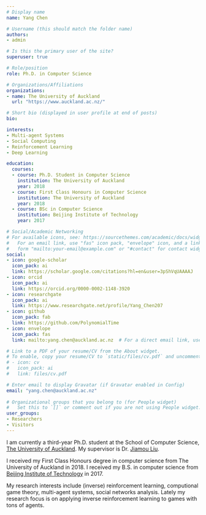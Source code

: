 ```yaml
---
# Display name
name: Yang Chen

# Username (this should match the folder name)
authors:
- admin

# Is this the primary user of the site?
superuser: true

# Role/position
role: Ph.D. in Computer Science

# Organizations/Affiliations
organizations:
- name: The University of Auckland
  url: "https://www.auckland.ac.nz/"

# Short bio (displayed in user profile at end of posts)
bio:

interests:
- Multi-agent Systems
- Social Computing
- Reinforcement Learning
- Deep Learning

education:
  courses:
  - course: Ph.D. Student in Computer Science
    institution: The University of Auckland
    year: 2018
  - course: First Class Honours in Computer Science
    institution: The University of Auckland
    year: 2018
  - course: BSc in Computer Science
    institution: Beijing Institute of Technology
    year: 2017

# Social/Academic Networking
# For available icons, see: https://sourcethemes.com/academic/docs/widgets/#icons
#   For an email link, use "fas" icon pack, "envelope" icon, and a link in the
#   form "mailto:your-email@example.com" or "#contact" for contact widget.
social:
- icon: google-scholar
  icon_pack: ai
  link: https://scholar.google.com/citations?hl=en&user=3pShVqUAAAAJ
- icon: orcid
  icon_pack: ai
  link: https://orcid.org/0000-0002-1148-3920
- icon: researchgate
  icon_pack: ai
  link: https://www.researchgate.net/profile/Yang_Chen207
- icon: github
  icon_pack: fab
  link: https://github.com/PolynomialTime
- icon: envelope
  icon_pack: fas
  link: mailto:yang.chen@auckland.ac.nz  # For a direct email link, use "mailto:test@example.org".

# Link to a PDF of your resume/CV from the About widget.
# To enable, copy your resume/CV to `static/files/cv.pdf` and uncomment the lines below.  
# - icon: cv
#   icon_pack: ai
#   link: files/cv.pdf

# Enter email to display Gravatar (if Gravatar enabled in Config)
email: "yang.chen@auckland.ac.nz"
  
# Organizational groups that you belong to (for People widget)
#   Set this to `[]` or comment out if you are not using People widget.  
user_groups:
- Researchers
- Visitors
---
```


I am currently a third-year Ph.D. student at the School of Computer Science, [The University of Auckland](https://www.auckland.ac.nz/). My supervisor is Dr. [Jiamou Liu](https://www.liuailab.org/). 

I received my First Class Honours degree in computer science from The University of Auckland in 2018. 
I received my B.S. in computer science from [Beijing Institute of Technology](http://www.bit.edu.cn/index.htm) in 2017.

My research interests include (inverse) reinforcement learning, computional game theory, multi-agent systems, social networks analysis. Lately my research focus is on applying inverse reinforcement learning to games with tons of agents. 
